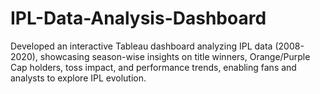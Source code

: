 # IPL-Data-Analysis-Dashboard
Developed an interactive Tableau dashboard analyzing IPL data (2008-2020), showcasing season-wise insights on title winners, Orange/Purple Cap holders, toss impact, and performance trends, enabling fans and analysts to explore IPL evolution.
